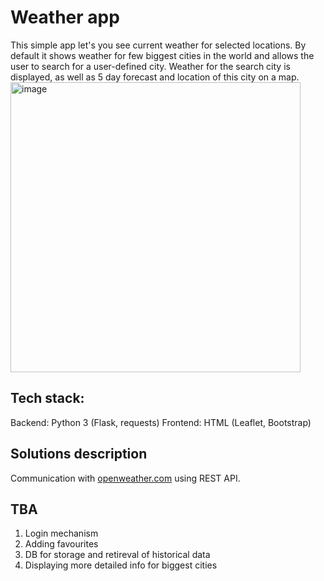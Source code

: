 # Weather app
This simple app let's you see current weather for selected locations. By default it shows weather for few biggest cities in the world and allows the user to search for a user-defined city. Weather for the search city is displayed, as well as 5 day forecast and location of this city on a map.
<img width="464" alt="image" src="https://github.com/jedrzejkopiszka/weather_app/assets/62968948/219198f2-41e4-4dec-bdca-15e148b2265c">


## Tech stack:
Backend: Python 3 (Flask, requests)
Frontend: HTML (Leaflet, Bootstrap)

## Solutions description
Communication with [openweather.com](https://openweathermap.org/) using REST API.

## TBA
1. Login mechanism
2. Adding favourites
3. DB for storage and retireval of historical data
4. Displaying more detailed info for biggest cities
   
